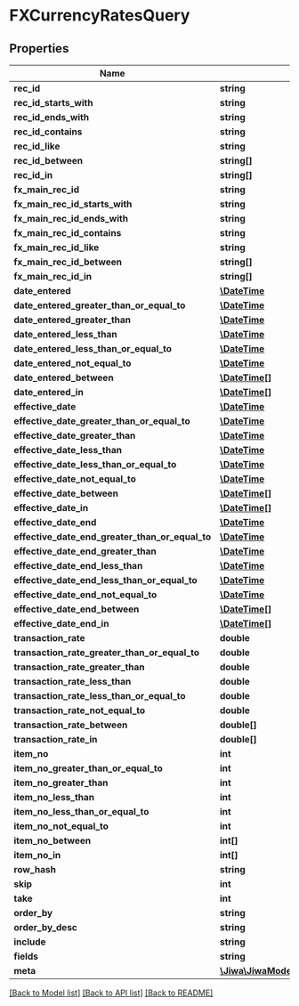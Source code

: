 # FXCurrencyRatesQuery

## Properties
Name | Type | Description | Notes
------------ | ------------- | ------------- | -------------
**rec_id** | **string** |  | [optional] 
**rec_id_starts_with** | **string** |  | [optional] 
**rec_id_ends_with** | **string** |  | [optional] 
**rec_id_contains** | **string** |  | [optional] 
**rec_id_like** | **string** |  | [optional] 
**rec_id_between** | **string[]** |  | [optional] 
**rec_id_in** | **string[]** |  | [optional] 
**fx_main_rec_id** | **string** |  | [optional] 
**fx_main_rec_id_starts_with** | **string** |  | [optional] 
**fx_main_rec_id_ends_with** | **string** |  | [optional] 
**fx_main_rec_id_contains** | **string** |  | [optional] 
**fx_main_rec_id_like** | **string** |  | [optional] 
**fx_main_rec_id_between** | **string[]** |  | [optional] 
**fx_main_rec_id_in** | **string[]** |  | [optional] 
**date_entered** | [**\DateTime**](\DateTime.md) |  | [optional] 
**date_entered_greater_than_or_equal_to** | [**\DateTime**](\DateTime.md) |  | [optional] 
**date_entered_greater_than** | [**\DateTime**](\DateTime.md) |  | [optional] 
**date_entered_less_than** | [**\DateTime**](\DateTime.md) |  | [optional] 
**date_entered_less_than_or_equal_to** | [**\DateTime**](\DateTime.md) |  | [optional] 
**date_entered_not_equal_to** | [**\DateTime**](\DateTime.md) |  | [optional] 
**date_entered_between** | [**\DateTime[]**](\DateTime.md) |  | [optional] 
**date_entered_in** | [**\DateTime[]**](\DateTime.md) |  | [optional] 
**effective_date** | [**\DateTime**](\DateTime.md) |  | [optional] 
**effective_date_greater_than_or_equal_to** | [**\DateTime**](\DateTime.md) |  | [optional] 
**effective_date_greater_than** | [**\DateTime**](\DateTime.md) |  | [optional] 
**effective_date_less_than** | [**\DateTime**](\DateTime.md) |  | [optional] 
**effective_date_less_than_or_equal_to** | [**\DateTime**](\DateTime.md) |  | [optional] 
**effective_date_not_equal_to** | [**\DateTime**](\DateTime.md) |  | [optional] 
**effective_date_between** | [**\DateTime[]**](\DateTime.md) |  | [optional] 
**effective_date_in** | [**\DateTime[]**](\DateTime.md) |  | [optional] 
**effective_date_end** | [**\DateTime**](\DateTime.md) |  | [optional] 
**effective_date_end_greater_than_or_equal_to** | [**\DateTime**](\DateTime.md) |  | [optional] 
**effective_date_end_greater_than** | [**\DateTime**](\DateTime.md) |  | [optional] 
**effective_date_end_less_than** | [**\DateTime**](\DateTime.md) |  | [optional] 
**effective_date_end_less_than_or_equal_to** | [**\DateTime**](\DateTime.md) |  | [optional] 
**effective_date_end_not_equal_to** | [**\DateTime**](\DateTime.md) |  | [optional] 
**effective_date_end_between** | [**\DateTime[]**](\DateTime.md) |  | [optional] 
**effective_date_end_in** | [**\DateTime[]**](\DateTime.md) |  | [optional] 
**transaction_rate** | **double** |  | [optional] 
**transaction_rate_greater_than_or_equal_to** | **double** |  | [optional] 
**transaction_rate_greater_than** | **double** |  | [optional] 
**transaction_rate_less_than** | **double** |  | [optional] 
**transaction_rate_less_than_or_equal_to** | **double** |  | [optional] 
**transaction_rate_not_equal_to** | **double** |  | [optional] 
**transaction_rate_between** | **double[]** |  | [optional] 
**transaction_rate_in** | **double[]** |  | [optional] 
**item_no** | **int** |  | [optional] 
**item_no_greater_than_or_equal_to** | **int** |  | [optional] 
**item_no_greater_than** | **int** |  | [optional] 
**item_no_less_than** | **int** |  | [optional] 
**item_no_less_than_or_equal_to** | **int** |  | [optional] 
**item_no_not_equal_to** | **int** |  | [optional] 
**item_no_between** | **int[]** |  | [optional] 
**item_no_in** | **int[]** |  | [optional] 
**row_hash** | **string** |  | [optional] 
**skip** | **int** |  | [optional] 
**take** | **int** |  | [optional] 
**order_by** | **string** |  | [optional] 
**order_by_desc** | **string** |  | [optional] 
**include** | **string** |  | [optional] 
**fields** | **string** |  | [optional] 
**meta** | [**\Jiwa\JiwaModel\DictionaryStringString_**](DictionaryStringString_.md) |  | [optional] 

[[Back to Model list]](../README.md#documentation-for-models) [[Back to API list]](../README.md#documentation-for-api-endpoints) [[Back to README]](../README.md)


